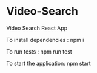 # Video-Search
Video Search React App

To install dependencies :
npm i

To run tests :
npm run test

To start the application:
npm start
